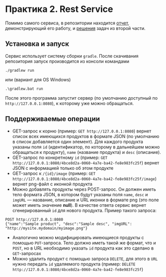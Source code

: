 # Практика 2. Rest Service

Помимо самого сервиса, в репозитории находится [отчет](TaskB.md), демонстрирующий его работу, и [решения](problems.pdf) задач из второй части.

## Установка и запуск

Сервис использует систему сборки `gradle`. После скачивания репозитория запуск производится из консоли командами

```
./gradlew run
```

или (вариант для OS Windows)

```
.\gradlew.bat run
```

После этого программа запустит сервер (по умолчанию доступный по `http://127.0.0.1:8080`), к которому уже можно обращаться.

## Поддерживаемые операции

* GET-запрос к корню (пример: `GET http://127.0.0.1:8080`) вернет список всех имеющихся продуктов в формате JSON (по умолчанию в список добавляется один элемент). Для каждого продукта указаны поля `id` (идентификатор, по которому в дальнейшем можно обращаться к продукту), `name` (название продукта) и `desc` (описание).
* GET-запрос по конкретному `id` (пример: `GET http://127.0.0.1:8080/4bce8d2a-0060-4a7e-ba42-fe8e983fc25f`) вернет JSON с информацией только об этом продукте
* GET-запрос к `/{id}/image` (пример: `GET http://127.0.0.1:8080/4bce8d2a-0060-4a7e-ba42-fe8e983fc25f/image`) вернет png-файл с иконкой продукта 
* Можно добавлять продукты через POST-запрос. Он должен иметь тело формата JSON, в котором будут указаны поля `name`, `desc` и `imgURL` — название, описание и URL иконки в формате png (это поле может иметь значение **null**). В качестве ответа сервис вернет сгенерированный `id` для нового продукта. Пример такого запроса:
```
POST http://127.0.0.1:8080
{"name":"Sample product", "desc":"Sample desc", "imgURL": "http://mysite.mydomain/myimage.png"}
```
* Аналогично можно модифицировать имеющиеся продукты с помощью `PUT`-запроса. Тело должно иметь такой же формат, что и `POST`, но в URL необходимо указать `id` продукта как это сделано в `GET`-запросах
* Можно удалить продукт с помощью запроса `DELETE`, для этого в `URL` нужно передать `id` удаляемого продукта (пример: `DELETE http://127.0.0.1:8080/4bce8d2a-0060-4a7e-ba42-fe8e983fc25f`)
